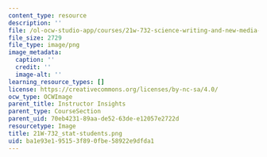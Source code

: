 ```yaml
---
content_type: resource
description: ''
file: /ol-ocw-studio-app/courses/21w-732-science-writing-and-new-media-fall-2010/ba1e93e195153f890fbe58922e9dfda1_21W-732_stat-students.png
file_size: 2729
file_type: image/png
image_metadata:
  caption: ''
  credit: ''
  image-alt: ''
learning_resource_types: []
license: https://creativecommons.org/licenses/by-nc-sa/4.0/
ocw_type: OCWImage
parent_title: Instructor Insights
parent_type: CourseSection
parent_uid: 70eb4231-89aa-de52-63de-e12057e2722d
resourcetype: Image
title: 21W-732_stat-students.png
uid: ba1e93e1-9515-3f89-0fbe-58922e9dfda1
---
```

